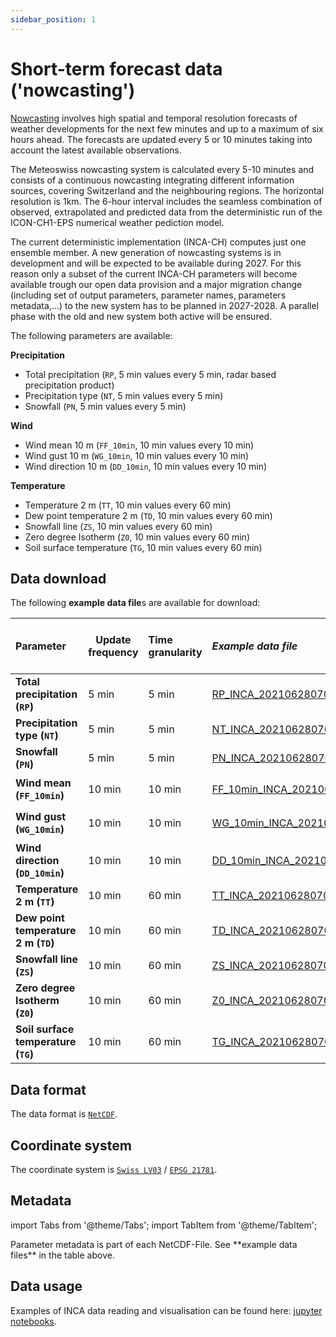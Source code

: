 ```yaml
---
sidebar_position: 1
---
```

<!-- @NOSPELL@ -->

# Short-term forecast data ('nowcasting')

[Nowcasting](https://www.meteoswiss.admin.ch/weather/warning-and-forecasting-systems/nowcasting.html) involves high spatial and temporal resolution forecasts of weather developments for the next few minutes and up to a maximum of six hours ahead. The forecasts are updated every 5 or 10 minutes taking into account the latest available observations.

The Meteoswiss nowcasting system is calculated every 5-10 minutes and consists of a continuous nowcasting integrating different information sources, covering Switzerland and the neighbouring regions. The horizontal resolution is 1km. The 6-hour interval includes the seamless combination of observed, extrapolated and predicted data from the deterministic run of the ICON-CH1-EPS numerical weather pediction model.

The current deterministic implementation (INCA-CH) computes just one ensemble member. A new generation of nowcasting systems is in development and will be expected to be available during 2027. For this reason only a subset of the current INCA-CH parameters will become available trough our open data provision and a major migration change (including set of output parameters, parameter names, parameters metadata,...) to the new system has to be planned in 2027-2028. A parallel phase with the old and new system both active will be ensured.

The following parameters are available:

**Precipitation**
- Total precipitation (`RP`, 5 min values every 5 min, radar based precipitation product)
- Precipitation type (`NT`, 5 min values every 5 min)
- Snowfall (`PN`, 5 min values every 5 min)

**Wind**
- Wind mean 10 m (`FF_10min`, 10 min values every 10 min)
- Wind gust 10 m (`WG_10min`, 10 min values every 10 min)
- Wind direction 10 m (`DD_10min`, 10 min values every 10 min)

**Temperature**
- Temperature 2 m (`TT`, 10 min values every 60 min)
- Dew point temperature 2 m (`TD`, 10 min values every 60 min)
- Snowfall line (`ZS`, 10 min values every 60 min)
- Zero degree Isotherm (`Z0`, 10 min values every 60 min)
- Soil surface temperature (`TG`, 10 min values every 60 min)

## Data download

The following **example data file**s are available for download:

| Parameter | Update frequency | Time granularity | *Example data file* | Productive version file name | Estimated volume per file (MB) |
|:----- | ----- |:----- |:----- | ----- |:----- |
| **Total precipitation (`RP`)** | 5 min | 5 min | [RP_INCA_202106280700.nc](https://github.com/MeteoSwiss/publication-opendata-inca-data-nowcasting/blob/main/RP_INCA_202106280700.nc) | `ogd-nowcasting_RP_(date and time code).nc` | 1-60 |
| **Precipitation type (`NT`)** | 5 min | 5 min | [NT_INCA_202106280700.nc](https://github.com/MeteoSwiss/publication-opendata-inca-data-nowcasting/blob/main/NT_INCA_202106280700.nc) | `ogd-nowcasting_NT_(date and time code).nc` | 1-2 |
| **Snowfall (`PN`)** | 5 min | 5 min | [PN_INCA_202106280700.nc](https://github.com/MeteoSwiss/publication-opendata-inca-data-nowcasting/blob/main/PN_INCA_202106280700.nc) | `ogd-nowcasting_PN_(date and time code).nc` | 1-40 |
| **Wind mean (`FF_10min`)** | 10 min | 10 min | [FF_10min_INCA_202106280700.nc](https://zenodo.org/records/6470725/files/FF_10min_INCA_202204131500.nc) | `ogd-nowcasting_FF_10min_(date and time code).nc` | 60 |
| **Wind gust (`WG_10min`)** |  10 min |  10 min | [WG_10min_INCA_202106280700.nc](https://zenodo.org/records/6470725/files/WG_10min_INCA_202204131500.nc)| `ogd-nowcasting_WG_10min_(date and time code).nc` | 60 |
| **Wind direction (`DD_10min`)** | 10 min | 10 min | [DD_10min_INCA_202106280700.nc](https://zenodo.org/records/6470725/files/DD_10min_INCA_202204131500.nc)| `ogd-nowcasting_DD_10min_(date and time code).nc` | 60 |
| **Temperature 2 m (`TT`)** | 10 min | 60 min | [TT_INCA_202106280700.nc](https://github.com/MeteoSwiss/publication-opendata-inca-data-nowcasting/blob/main/TT_INCA_202106280700.nc) | `ogd-nowcasting_TT_(date and time code).nc` | 13 |
| **Dew point temperature 2 m (`TD`)** | 10 min | 60 min | [TD_INCA_202106280700.nc](https://github.com/MeteoSwiss/publication-opendata-inca-data-nowcasting/blob/main/TD_INCA_202106280700.nc) | `ogd-nowcasting_TD_(date and time code).nc` | 13 |
| **Snowfall line (`ZS`)** | 10 min | 60 min | [ZS_INCA_202106280700.nc](https://zenodo.org/records/6470725/files/ZS_INCA_202106280700.nc?download=1) | `ogd-nowcasting_ZS_(date and time code).nc` | 13 |
| **Zero degree Isotherm (`Z0`)** | 10 min | 60 min | [Z0_INCA_202106280700.nc](https://zenodo.org/records/6470725/files/Z0_INCA_202106280700.nc?download=1) | `ogd-nowcasting_Z0_(date and time code).nc` | 13 |
| **Soil surface temperature (`TG`)** | 10 min | 60 min | [TG_INCA_202106280700.nc](https://zenodo.org/records/6470725/files/TG_INCA_202106280700.nc?download=1) | `ogd-nowcasting_TG_(date and time code).nc` | 13 |

## Data format

The data format is [`NetCDF`](https://www.unidata.ucar.edu/software/netcdf).

## Coordinate system

The coordinate system is [`Swiss LV03`](https://www.swisstopo.admin.ch/en/national-triangulation-network-lv03) / [`EPSG 21781`](https://epsg.io/21781).

## Metadata

import Tabs from '@theme/Tabs';
import TabItem from '@theme/TabItem';

<Tabs queryString="metadata">
  <TabItem value="parameters" label="Parameter">
    Parameter metadata is part of each NetCDF-File. See **example data files** in the table above.
  </TabItem>
</Tabs>

## Data usage

Examples of INCA data reading and visualisation can be found here: [jupyter notebooks](https://github.com/MeteoSwiss/inca-examples).
